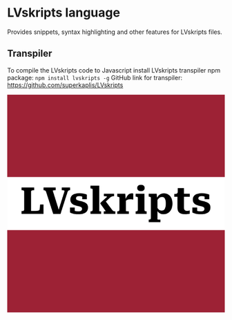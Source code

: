 # LVskripts language
Provides snippets, syntax highlighting and other features for LVskripts files.
## Transpiler
To compile the LVskripts code to Javascript install LVskripts transpiler npm package: 
    ```npm install lvskripts -g```
    GitHub link for transpiler: https://github.com/superkaplis/LVskripts  
    
      
    
  ![LVskripts logo](./icons/icon.png) 